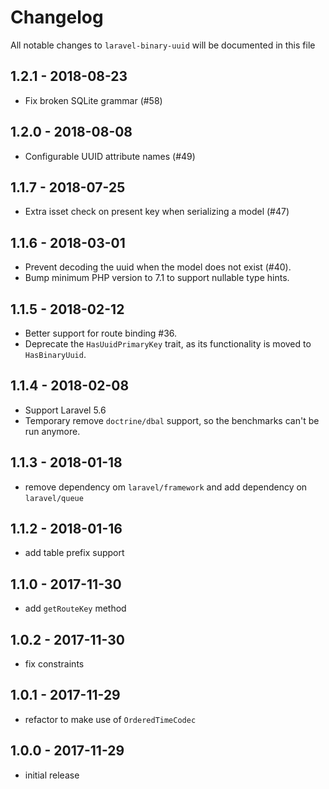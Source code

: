 # Changelog

All notable changes to `laravel-binary-uuid` will be documented in this file

## 1.2.1 - 2018-08-23

- Fix broken SQLite grammar (#58)

## 1.2.0 - 2018-08-08

- Configurable UUID attribute names (#49)

## 1.1.7 - 2018-07-25

- Extra isset check on present key when serializing a model (#47)

## 1.1.6 - 2018-03-01

- Prevent decoding the uuid when the model does not exist (#40).
- Bump minimum PHP version to 7.1 to support nullable type hints. 

## 1.1.5 - 2018-02-12

- Better support for route binding #36.
- Deprecate the `HasUuidPrimaryKey` trait, as its functionality is moved to `HasBinaryUuid`.

## 1.1.4 - 2018-02-08

- Support Laravel 5.6
- Temporary remove `doctrine/dbal` support, so the benchmarks can't be run anymore.

## 1.1.3 - 2018-01-18

- remove dependency om `laravel/framework` and add dependency on `laravel/queue`

## 1.1.2 - 2018-01-16

- add table prefix support

## 1.1.0 - 2017-11-30

- add `getRouteKey` method

## 1.0.2 - 2017-11-30

- fix constraints

## 1.0.1 - 2017-11-29

- refactor to make use of `OrderedTimeCodec`

## 1.0.0 - 2017-11-29

- initial release
